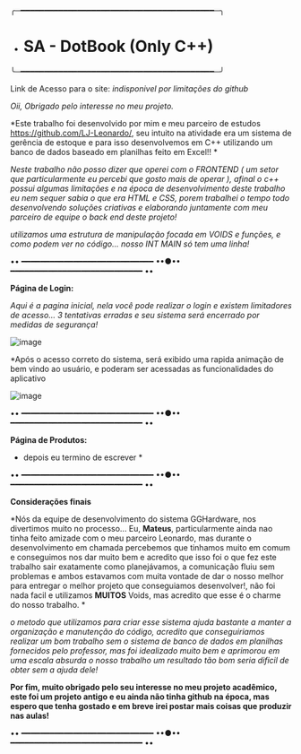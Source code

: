 ╭─━━━━━━━━━━━━━━━━━━━━━━━━━━━━━━━━━━━━━━━━━─╮
- # SA - DotBook (Only C++)
╰─━━━━━━━━━━━━━━━━━━━━━━━━━━━━━━━━━━━━━━━━━─╯

Link de Acesso para o site: *indisponivel por limitações do github*

*Oii, Obrigado pelo interesse no meu projeto.*

*Este trabalho foi desenvolvido por mim e meu parceiro de estudos https://github.com/LJ-Leonardo/, seu intuito na atividade era um sistema de gerência de estoque e para isso desenvolvemos em C++ utilizando um banco de dados baseado em planilhas feito em Excel!! *

*Neste trabalho não posso dizer que operei com o FRONTEND ( um setor que particularmente eu percebi que gosto mais de operar ), afinal o c++ possui algumas limitações e na época de desenvolvimento deste trabalho eu nem sequer sabia o que era HTML e CSS, porem trabalhei o tempo todo desenvolvendo soluções criativas e elaborando juntamente com meu parceiro de equipe o back end deste projeto!*

*utilizamos uma estrutura de manipulação focada em VOIDS e funções, e como podem ver no código... nosso INT MAIN só tem uma linha!*

•• ━━━━━━━━━━━━━━━━━━━━━━━━━━━━ ••●•• ━━━━━━━━━━━━━━━━━━━━━━━━━━━━ ••


**Página de Login:**

*Aqui é a pagina inicial, nela você pode realizar o login e existem limitadores de acesso... 3 tentativas erradas e seu sistema será encerrado por medidas de segurança!* 


![image](https://user-images.githubusercontent.com/109548196/198163272-53708eb2-5d6f-493a-a67d-477965ecc565.png)


*Após o acesso correto do sistema, será exibido uma rapida animação de bem vindo ao usuário, e poderam ser acessadas as funcionalidades do aplicativo


![image](https://user-images.githubusercontent.com/109548196/198163422-2d266b0a-b5c3-4383-bc7f-2a98fd76c7c8.png)

•• ━━━━━━━━━━━━━━━━━━━━━━━━━━━━ ••●•• ━━━━━━━━━━━━━━━━━━━━━━━━━━━━ ••

**Página de Produtos:**

* depois eu termino de escrever *

•• ━━━━━━━━━━━━━━━━━━━━━━━━━━━━ ••●•• ━━━━━━━━━━━━━━━━━━━━━━━━━━━━ ••













**Considerações finais**

*Nós da equipe de desenvolvimento do sistema GGHardware, nos divertimos muito no processo... Eu, **Mateus**, particularmente ainda nao tinha feito amizade com o meu parceiro Leonardo, mas durante o desenvolvimento em chamada percebemos que tinhamos muito em comum e conseguimos nos dar muito bem e acredito que isso foi o que fez este trabalho sair exatamente como planejávamos, a comunicação fluiu sem problemas e ambos estavamos com muita vontade de dar o nosso melhor para entregar o melhor projeto que conseguiamos desenvolver!, não foi nada facil e utilizamos **MUITOS** Voids, mas acredito que esse é o charme do nosso trabalho. *

*o metodo que utilizamos para criar esse sistema ajuda bastante a manter a organização e manutenção do código, acredito que conseguiriamos realizar um bom trabalho sem o sistema de banco de dados em planilhas fornecidos pelo professor, mas foi idealizado muito bem e aprimorou em uma escala absurda o nosso trabalho um resultado tão bom seria dificil de obter sem a ajuda dele!*


**Por fim, muito obrigado pelo seu interesse no meu projeto acadêmico, este foi um projeto antigo e eu ainda não tinha github na época, mas espero que tenha gostado e em breve irei postar mais coisas que produzir nas aulas!**

•• ━━━━━━━━━━━━━━━━━━━━━━━━━━━━ ••●•• ━━━━━━━━━━━━━━━━━━━━━━━━━━━━ ••
